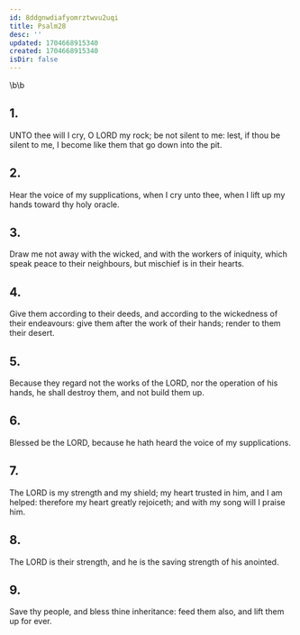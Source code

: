 ```yaml
---
id: 8ddgnwdiafyomrztwvu2uqi
title: Psalm28
desc: ''
updated: 1704668915340
created: 1704668915340
isDir: false
---
```

\b\b
## 1.
UNTO thee will I cry, O LORD my rock; be not silent to me: lest, if thou be silent to me, I become like them that go down into the pit.
## 2.
Hear the voice of my supplications, when I cry unto thee, when I lift up my hands toward thy holy oracle.
## 3.
Draw me not away with the wicked, and with the workers of iniquity, which speak peace to their neighbours, but mischief is in their hearts.
## 4.
Give them according to their deeds, and according to the wickedness of their endeavours: give them after the work of their hands; render to them their desert.
## 5.
Because they regard not the works of the LORD, nor the operation of his hands, he shall destroy them, and not build them up.
## 6.
Blessed be the LORD, because he hath heard the voice of my supplications.
## 7.
The LORD is my strength and my shield; my heart trusted in him, and I am helped: therefore my heart greatly rejoiceth; and with my song will I praise him.
## 8.
The LORD is their strength, and he is the saving strength of his anointed.
## 9.
Save thy people, and bless thine inheritance: feed them also, and lift them up for ever.

